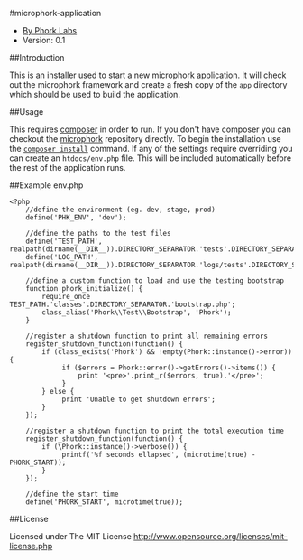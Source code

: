 #microphork-application

* [By Phork Labs](http://phorklabs.com/)
* Version: 0.1


##Introduction

This is an installer used to start a new microphork application. It will check out the microphork framework and create a fresh copy of the `app` directory which should be used to build the application.


##Usage

This requires [composer](http://getcomposer.org/) in order to run. If you don't have composer you can checkout the [microphork](https://github.com/phork/microphork) repository directly. To begin the installation use the [`composer install`](http://getcomposer.org/doc/00-intro.md#using-composer) command. 
If any of the settings require overriding you can create an `htdocs/env.php` file. This will be included automatically before the rest of the application runs.


##Example env.php
```
<?php
    //define the environment (eg. dev, stage, prod)
    define('PHK_ENV', 'dev');
    
    //define the paths to the test files
    define('TEST_PATH', realpath(dirname(__DIR__)).DIRECTORY_SEPARATOR.'tests'.DIRECTORY_SEPARATOR);
    define('LOG_PATH', realpath(dirname(__DIR__)).DIRECTORY_SEPARATOR.'logs/tests'.DIRECTORY_SEPARATOR);
    
    //define a custom function to load and use the testing bootstrap
    function phork_initialize() {
        require_once TEST_PATH.'classes'.DIRECTORY_SEPARATOR.'bootstrap.php';
        class_alias('Phork\\Test\\Bootstrap', 'Phork');
    }
    
    //register a shutdown function to print all remaining errors
    register_shutdown_function(function() {
        if (class_exists('Phork') && !empty(Phork::instance()->error)) {
             if ($errors = Phork::error()->getErrors()->items()) {
                 print '<pre>'.print_r($errors, true).'</pre>';
             }
        } else {
             print 'Unable to get shutdown errors';
        }
    });
    
    //register a shutdown function to print the total execution time
    register_shutdown_function(function() {
        if (\Phork::instance()->verbose()) {
             printf('%f seconds ellapsed', (microtime(true) - PHORK_START));
        }
    });
    
    //define the start time
    define('PHORK_START', microtime(true));
```


##License

Licensed under The MIT License
<http://www.opensource.org/licenses/mit-license.php>
